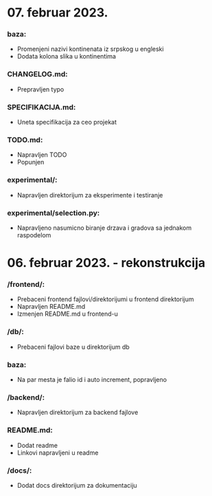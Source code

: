 # 07. februar 2023.

### baza:
- Promenjeni nazivi kontinenata iz srpskog u engleski
- Dodata kolona slika u kontinentima

### CHANGELOG.md:
- Prepravljen typo

### SPECIFIKACIJA.md:
- Uneta specifikacija za ceo projekat

### TODO.md:
- Napravljen TODO
- Popunjen

### experimental/:
- Napravljen direktorijum za eksperimente i testiranje

### experimental/selection.py:
- Napravljeno nasumicno biranje drzava i gradova sa jednakom raspodelom

# 06. februar 2023. - rekonstrukcija

### /frontend/:
- Prebaceni frontend fajlovi/direktorijumi u frontend direktorijum
- Napravljen README.md
- Izmenjen README.md u frontend-u

### /db/:
- Prebaceni fajlovi baze u direktorijum db

### baza:
- Na par mesta je falio id i auto increment, popravljeno

### /backend/:
- Napravljen direktorijum za backend fajlove

### README.md:
- Dodat readme
- Linkovi napravljeni u readme

### /docs/:
- Dodat docs direktorijum za dokumentaciju